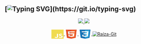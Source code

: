 ## [![Typing SVG](https://readme-typing-svg.demolab.com?duration=3000&size=22&pause=1000&color=8A2BE2&background=FFFFFF00&vCenter=true&width=700&height=60&lines=%F0%9F%91%8B+Hello!+Eu+sou+a+Emily.)](https://git.io/typing-svg)

<div align = "center">
  
  <a href="https://github.com/EmilyCavalcanti">
  
  <img height="165em" src="https://github-readme-stats.vercel.app/api?username=emilycavalcanti&show_icons=true&theme=onedark&include_all_commits=true&count_private=true"/>
  
  <img height="165em" src="https://github-readme-stats.vercel.app/api/top-langs/?username=emilycavalcanti&layout=compact&langs_count=168&theme=tokyonight"/>
</div>

  <div style="display: inline_block" align = "center"> <br>
  <img align="center" alt="Rafa-Js" height="30" width="40" src="https://raw.githubusercontent.com/devicons/devicon/master/icons/javascript/javascript-plain.svg">
  <img align="center" alt="Raíza-HTML" height="30" width="40" src="https://raw.githubusercontent.com/devicons/devicon/master/icons/html5/html5-original.svg">
  <img align="center" alt="Raíza-CSS" height="30" width="40" src="https://raw.githubusercontent.com/devicons/devicon/master/icons/css3/css3-original.svg">
  <img align="center" alt="Raíza-Git" height="60" width="80"<img src="https://cdn.jsdelivr.net/gh/devicons/devicon/icons/git/git-plain-wordmark.svg" />
  </div>
